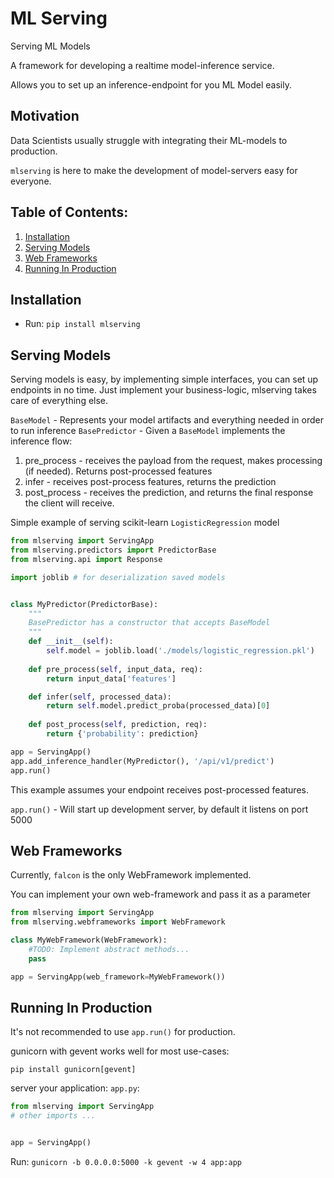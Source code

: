 # ML Serving
Serving ML Models

A framework for developing a realtime model-inference service.

Allows you to set up an inference-endpoint for you ML Model easily.

## Motivation
Data Scientists usually struggle with integrating their ML-models to production.

`mlserving` is here to make the development of model-servers easy for everyone.
 

## Table of Contents:
1. [Installation](#intallation)
2. [Serving Models](#serving_models)
3. [Web Frameworks](#web_frameworks)
4. [Running In Production](#production)

<a name="intallation"></a>
## Installation

* Run: `pip install mlserving`

<a name="serving_models"></a>
## Serving Models
Serving models is easy, by implementing simple interfaces, you can set up endpoints in no time.
Just implement your business-logic, mlserving takes care of everything else.

`BaseModel` - Represents your model artifacts and everything needed in order to run inference
`BasePredictor` -  Given a `BaseModel` implements the inference flow:
1. pre_process - receives the payload from the request, makes processing (if needed). Returns post-processed features
2. infer - receives post-process features, returns the prediction
3. post_process - receives the prediction, and returns the final response the client will receive.

Simple example of serving scikit-learn `LogisticRegression` model
```python
from mlserving import ServingApp
from mlserving.predictors import PredictorBase
from mlserving.api import Response

import joblib # for deserialization saved models 


class MyPredictor(PredictorBase):
    """
    BasePredictor has a constructor that accepts BaseModel
    """
    def __init__(self):
        self.model = joblib.load('./models/logistic_regression.pkl')
    
    def pre_process(self, input_data, req):
        return input_data['features']

    def infer(self, processed_data):
        return self.model.predict_proba(processed_data)[0]
    
    def post_process(self, prediction, req):
        return {'probability': prediction}

app = ServingApp()
app.add_inference_handler(MyPredictor(), '/api/v1/predict')
app.run()
```
This example assumes your endpoint receives post-processed features.

`app.run()` - Will start up development server, by default it listens on port 5000

<a name="web_frameworks"></a>
## Web Frameworks
Currently, `falcon` is the only WebFramework implemented.
 
You can implement your own web-framework and pass it as a parameter

```python
from mlserving import ServingApp
from mlserving.webframeworks import WebFramework

class MyWebFramework(WebFramework):
    #TODO: Implement abstract methods...
    pass

app = ServingApp(web_framework=MyWebFramework())
```

<a name="production"></a>
## Running In Production
It's not recommended to use `app.run()` for production.

gunicorn with gevent works well for most use-cases:

`pip install gunicorn[gevent]`

server your application: `app.py`:
```python
from mlserving import ServingApp
# other imports ...


app = ServingApp()
```

Run: `gunicorn -b 0.0.0.0:5000 -k gevent -w 4 app:app`
